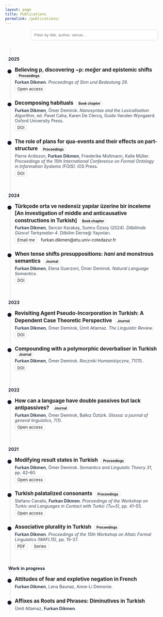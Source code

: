 ```yaml
---
layout: page
title: Publications
permalink: /publications/
---
```


<style>
.toolbar{display:flex;justify-content:flex-end;margin:.5rem 0 1.25rem}
#pub-filter{width:min(420px,100%);padding:.55rem .7rem;border:1px solid #d1d5db;border-radius:.5rem}

.pubs{position:relative;margin:1rem 0 3rem}
.pubs::before{content:"";position:absolute;left:1rem;top:.25rem;bottom:.25rem;width:2px;background:#e5e7eb}

/* YEAR pill sits above the line */
.year{
  position:relative;          /* enables z-index */
  z-index:1;                  /* lift above timeline line */
  display:inline-block;
  padding:.15rem .6rem;
  margin:2rem 0 .6rem;
  font-weight:700;
  letter-spacing:.02em;
  color:#111827;
  background:#fff;            /* mask the line behind */
  border:1px solid #e5e7eb;
  border-radius:.75rem;       /* rounded pill */
  line-height:1;
}

.pub{position:relative;margin:0 0 1rem;padding:.25rem 0 .25rem 2rem;border-radius:.5rem}
.pub:hover{background:rgba(0,0,0,.03)}
.dot{position:absolute;left:.5rem;top:.85rem;width:.8rem;height:.8rem;border-radius:50%;background:#111827;box-shadow:0 0 0 4px #fff}

.pub h3{margin:0 0 .2rem 0;font-size:1.05rem;line-height:1.4;text-align:left}
.meta{margin:0 0 .25rem 0;color:#374151}
.links{margin:.25rem 0 0 0}
.links a{display:inline-block;margin-right:.5rem;font-size:.85rem;text-decoration:none;border:1px solid #d1d5db;padding:.1rem .45rem;border-radius:.375rem}
.badge{font-size:.7rem;border:1px solid #d1d5db;padding:.05rem .35rem;border-radius:.375rem;margin-left:.4rem}

@media (prefers-color-scheme: dark){
  #pub-filter{border-color:#4b5563;background:#0b0f14;color:#e5e7eb}
  .pubs::before{background:#374151}
  .year{
    background:#0b0f14;      /* dark page bg */
    color:#e5e7eb;
    border-color:#374151;
  }
  .dot{background:#e5e7eb}
  .pub:hover{background:rgba(255,255,255,.04)}
  .meta{color:#cbd5e1}
  .links a,.badge{border-color:#4b5563}
}
</style>

<div class="toolbar">
  <input id="pub-filter" type="search" placeholder="Filter by title, author, venue…" aria-label="Filter publications">
</div>

<section class="pubs">
  <div class="year">2025</div>

  <article class="pub">
    <div class="dot" aria-hidden="true"></div>
    <h3>Believing p, discovering ¬p: <em>meğer</em> and epistemic shifts <span class="badge">Proceedings</span></h3>
    <p class="meta"><strong>Furkan Dikmen</strong>. <em>Proceedings of Sinn und Bedeutung 29</em>.</p>
    <p class="links"><a href="https://ojs.ub.uni-konstanz.de/sub/index.php/sub/article/view/1220" target="_blank" rel="noopener noreferrer">Open access</a></p>
  </article>

  <article class="pub">
    <div class="dot" aria-hidden="true"></div>
    <h3>Decomposing habituals <span class="badge">Book chapter</span></h3>
    <p class="meta"><strong>Furkan Dikmen</strong>, Ömer Demirok. <em>Nanosyntax and the Lexicalisation Algorithm</em>, ed. Pavel Caha, Karen De Clercq, Guido Vanden Wyngaerd. Oxford University Press.</p>
    <p class="links"><a href="https://doi.org/10.1093/9780198947158.003.0004" target="_blank" rel="noopener noreferrer">DOI</a></p>
  </article>

  <article class="pub">
    <div class="dot" aria-hidden="true"></div>
    <h3>The role of plans for qua-events and their effects on part-structure <span class="badge">Proceedings</span></h3>
    <p class="meta">Pierre Ardisson, <strong>Furkan Dikmen</strong>, Friederike Moltmann, Kalle Müller. <em>Proceedings of the 15th International Conference on Formal Ontology in Information Systems (FOIS)</em>. IOS Press.</p>
    <p class="links"><a href="https://ebooks.iospress.nl/doi/10.3233/FAIA250485" target="_blank" rel="noopener noreferrer">DOI</a></p>
  </article>

  <div class="year">2024</div>

 <article class="pub">
  <div class="dot" aria-hidden="true"></div>
  <h3>
    Türkçede orta ve nedensiz yapılar üzerine bir inceleme
    [An investigation of middle and anticausative constructions in Turkish]
    <span class="badge">Book chapter</span>
  </h3>
  <p class="meta">
    <strong>Furkan Dikmen</strong>, Sercan Karakaş, Sumru Özsoy (2024).
    <em>Dilbilimde Güncel Tartışmalar-4</em>. Dilbilim Derneği Yayınları.
  </p>
   <p class="links">
  <a href="mailto:furkan.dikmen@etu.univ-cotedazur.fr">Email me</a>
  <span class="plain-email">furkan.dikmen@etu.univ-cotedazur.fr</span>
</p>
</article>


  <article class="pub">
    <div class="dot" aria-hidden="true"></div>
    <h3>When tense shifts presuppositions: <em>hani</em> and monstrous semantics <span class="badge">Journal</span></h3>
    <p class="meta"><strong>Furkan Dikmen</strong>, Elena Guerzoni, Ömer Demirok. <em>Natural Language Semantics</em>. </p>
    <p class="links"><a href="https://doi.org/10.1007/s11050-023-09215-y" target="_blank" rel="noopener noreferrer">DOI</a></p>
  </article>

  <div class="year">2023</div>

  <article class="pub">
    <div class="dot" aria-hidden="true"></div>
    <h3>Revisiting Agent Pseudo-Incorporation in Turkish: A Dependent Case Theoretic Perspective <span class="badge">Journal</span></h3>
    <p class="meta"><strong>Furkan Dikmen</strong>, Ömer Demirok, Ümit Atlamaz. <em>The Linguistic Review</em>. </p>
    <p class="links"><a href="https://doi.org/10.1515/tlr-2023-2011" target="_blank" rel="noopener noreferrer">DOI</a></p>
  </article>

  <article class="pub">
    <div class="dot" aria-hidden="true"></div>
    <h3>Compounding with a polymorphic deverbaliser in Turkish <span class="badge">Journal</span></h3>
    <p class="meta"><strong>Furkan Dikmen</strong>, Ömer Demirok. <em>Roczniki Humanistyczne</em>, 71(11)..</p>
    <p class="links"><a href="https://doi.org/10.18290/rh237111-4s" target="_blank" rel="noopener noreferrer">DOI</a></p>
  </article>

  <div class="year">2022</div>

  <article class="pub">
    <div class="dot" aria-hidden="true"></div>
    <h3>How can a language have double passives but lack antipassives? <span class="badge">Journal</span></h3>
    <p class="meta"><strong>Furkan Dikmen</strong>, Ömer Demirok, Balkız Öztürk. <em>Glossa: a journal of general linguistics</em>, 7(1). </p>
    <p class="links"><a href="https://www.glossa-journal.org/article/id/6553/" target="_blank" rel="noopener noreferrer">Open access</a></p>
  </article>

  <div class="year">2021</div>

  <article class="pub">
    <div class="dot" aria-hidden="true"></div>
    <h3>Modifying result states in Turkish <span class="badge">Proceedings</span></h3>
    <p class="meta"><strong>Furkan Dikmen</strong>, Ömer Demirok. <em>Semantics and Linguistic Theory 31</em>, pp. 42–60.</p>
    <p class="links"><a href="https://journals.linguisticsociety.org/proceedings/index.php/SALT/article/view/31.003" target="_blank" rel="noopener noreferrer">Open access</a></p>
  </article>

  <article class="pub">
    <div class="dot" aria-hidden="true"></div>
    <h3>Turkish palatalized consonants <span class="badge">Proceedings</span></h3>
    <p class="meta">Stefano Canalis, <strong>Furkan Dikmen</strong>. <em>Proceedings of the Workshop on Turkic and Languages in Contact with Turkic (Tu+5)</em>, pp. 41–55.</p>
    <p class="links"><a href="https://journals.linguisticsociety.org/proceedings/index.php/tu/article/view/4781" target="_blank" rel="noopener noreferrer">Open access</a></p>
  </article>

  <article class="pub">
    <div class="dot" aria-hidden="true"></div>
    <h3>Associative plurality in Turkish <span class="badge">Proceedings</span></h3>
    <p class="meta"><strong>Furkan Dikmen</strong>. <em>Proceedings of the 15th Workshop on Altaic Formal Linguistics (WAFL15)</em>, pp. 15–27.</p>
    <p class="links">
      <a href="https://furkandikmen.com/assets/publications/Associative_plurality_in_Turkish.pdf" target="_blank" rel="noopener noreferrer">PDF</a>
      <a href="http://mitwpl.mit.edu/catalog/mwpl93/" target="_blank" rel="noopener noreferrer">Series</a>
    </p>
  </article>

  <div class="year">Work in progress</div>

  <article class="pub">
    <div class="dot" aria-hidden="true"></div>
    <h3>Attitudes of fear and expletive negation in French</h3>
    <p class="meta"><strong>Furkan Dikmen</strong>, Lena Baunaz, Anne-Li Demonie.</p>
  </article>

  <article class="pub">
    <div class="dot" aria-hidden="true"></div>
    <h3>Affixes as Roots and Phrases: Diminutives in Turkish</h3>
    <p class="meta">Ümit Atlamaz, <strong>Furkan Dikmen</strong>.</p>
  </article>
</section>

<script>
document.addEventListener('DOMContentLoaded', () => {
  const input = document.querySelector('#pub-filter');
  if (!input) return;
  input.addEventListener('input', e => {
    const q = e.target.value.toLowerCase();
    document.querySelectorAll('.pub').forEach(t => {
      t.style.display = t.textContent.toLowerCase().includes(q) ? '' : 'none';
    });
  });
});
</script>
